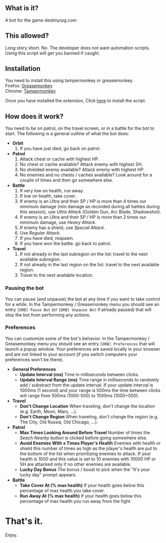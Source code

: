 ## What is it?
A bot for the game destinyrpg.com

## This allowed?
Long story short. No. The developer does not want automation scripts.  
Using this script will get you banned if caught.

## Installation
You need to install this using tampermonkey or greasemonkey.  
Firefox: [Greasemonkey](https://addons.mozilla.org/en-US/firefox/addon/greasemonkey/)  
Chrome: [Tampermonkey](https://chrome.google.com/webstore/detail/tampermonkey/dhdgffkkebhmkfjojejmpbldmpobfkfo?hl=en)  
  
Once you have installed the extension, Click [here](https://github.com/LenAnderson/DestinyRPG-Bot/raw/master/DestinyBot.user.js) to install the script.

## How does it work?
You need to be on patrol, on the travel screen, or in a battle for the bot to start.
The following is a general outline of what the bot does:

- **Orbit**
  1. If you have just died, go back on patrol.
- **Patrol**
  1. Attack chest or cache with highest HP.
  2. No chest or cache available? Attack enemy with highest SH.
  3. No shielded enemy available? Attack enemy with highest HP.
  4. No enemies and no chests / caches available? Look around for a couple of times and then go somewhere else.
- **Battle**
  1. If very low on health, run away.
  2. If low on health, take cover.
  3. If enemy is an Ultra and their SP / HP is more than 4 times our minimum damage (min damage as recorded during all battles during this session), use *Ultra Attack* (Golden Gun, Arc Blade, Shadowshot).
  4. If enemy is an Ultra and their SP / HP is more than 2 times our minimum damage, use *Heavy Attack*.
  5. If enemy has a shield, use *Special Attack*.
  6. Use *Regular Attack*.
  7. If you have died, respawn.
  8. If you have won the battle. go back to patrol.
- **Travel**
  1. If not already in the last subregion on the list: travel to the next available subregion.
  2. If not already in the last region on the list: travel to the next available region.
  3. Travel to the next available location.

### Pausing the bot
You can pause (and unpause) the bot at any time if you want to take control for a while.
In the Tampermonkey / Greasemonkey menu you should see an entry `[DRB] Pause Bot` (or `[DRB] Unpause Bot` if already paused) that will stop the bot from performing any actions.
  
### Preferences
You can customize some of the bot's behavior. In the Tampermonkey / Greasemonkey menu you should see an entry `[DRB] Preferences` that will launch a popup window. Your preferences are saved locally in your browser and are not linked to your account (if you switch computers your preferences won't be there).

- **General Preferences**
  - **Update Interval (ms)** Time in milliseconds between clicks.
  - **Update Interval Range (ms)** Time range in milliseconds to randomly add / substract from the update interval. If your update interval is 1000ms (1 second) and your range is 500ms the time between clicks will range from 500ms (1000-500) to 1500ms (1000+500).
- **Travel**
  - **Don't Change Location** When traveling, don't change the location (e.g. Earth, Moon, Mars, ...).
  - **Don't Change Region** When traveling, don't change the region (e.g. The City, Old Russia, Old Chicago, ...).
- **Patrol**
  - **Max Times Looking Around Before Travel** Number of times the *Seach Nearby* button is clicked before going somewhere else.
  - **Avoid Enemies With x Times Player's Health** Enemies with health or shield this number of times as high as the player's health are put to the bottom of the list when prioritizing enemies to attack. If your health is 1000 and this value is set to 10 enemies with 10000 HP or SH are attacked only if no other enemies are available.
  - **Lucky Day Bonus** The bonus / boost to pick when the "It's your lucky day" prompt appears.
- **Battle**
  - **Take Cover At (% max health)** If your health goes below this percentage of max health you take cover.
  - **Run Away At (% max health)** If your health goes below this percentage of max health you run away from the fight.

  
# That's it.  
Enjoy.
